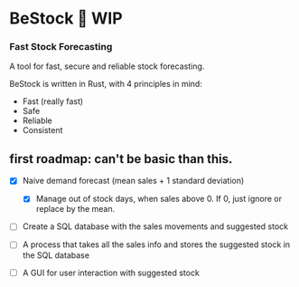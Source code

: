 # BeStock 🚧 WIP
### Fast Stock Forecasting
A tool for fast, secure and reliable stock forecasting. 

BeStock is written in Rust, with 4 principles in mind:
* Fast (really fast)
* Safe
* Reliable
* Consistent

## first roadmap: can't be basic than this.
- [x] Naive demand forecast (mean sales + 1 standard deviation)
    - [x] Manage out of stock days, when sales above 0. If 0, just ignore or replace by the mean.
- [ ] Create a SQL database with the sales movements and suggested stock
- [ ] A process that takes all the sales info and stores the suggested stock in the SQL database
- [ ] A GUI for user interaction with suggested stock


